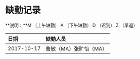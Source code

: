 # 缺勤记录

**说明：**M （上午缺勤） A （下午缺勤） D （迟到） Z （早退）

| **日期** | **缺勤人员** |
| :--- | :--- |
| 2017-10-17 | 曹敏（MA）张旷怡（MA） |



